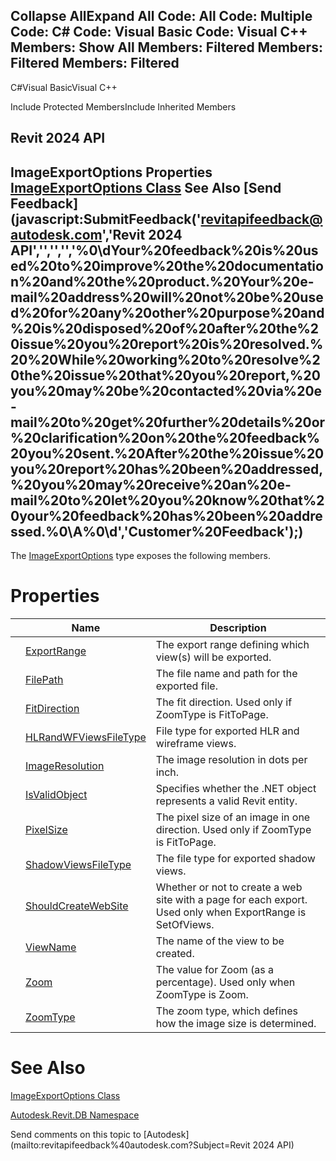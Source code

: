 ﻿

Collapse AllExpand All Code: All Code: Multiple Code: C# Code: Visual Basic Code: Visual C++  Members: Show All Members: Filtered Members: Filtered Members: Filtered   
---  
  
C#Visual BasicVisual C++

Include Protected MembersInclude Inherited Members

Revit 2024 API  
---  
ImageExportOptions Properties  
[ImageExportOptions Class](c2e823a1-6eb0-2bf3-f07b-ed46d8f7b70a.md) See Also [Send Feedback](javascript:SubmitFeedback\('revitapifeedback@autodesk.com','Revit 2024 API','','','','%0\\dYour%20feedback%20is%20used%20to%20improve%20the%20documentation%20and%20the%20product.%20Your%20e-mail%20address%20will%20not%20be%20used%20for%20any%20other%20purpose%20and%20is%20disposed%20of%20after%20the%20issue%20you%20report%20is%20resolved.%20%20While%20working%20to%20resolve%20the%20issue%20that%20you%20report,%20you%20may%20be%20contacted%20via%20e-mail%20to%20get%20further%20details%20or%20clarification%20on%20the%20feedback%20you%20sent.%20After%20the%20issue%20you%20report%20has%20been%20addressed,%20you%20may%20receive%20an%20e-mail%20to%20let%20you%20know%20that%20your%20feedback%20has%20been%20addressed.%0\\A%0\\d','Customer%20Feedback'\);)  
---  
  
The [ImageExportOptions](c2e823a1-6eb0-2bf3-f07b-ed46d8f7b70a.md) type exposes the following members.

# Properties

|  | Name | Description |
| --- | --- | --- |
|  | [ExportRange](10472c5c-13f5-abf1-ee1d-751094b0a7cb.md) | The export range defining which view(s) will be exported. |
|  | [FilePath](f771e862-4b30-98aa-63a7-af382b1d6d72.md) | The file name and path for the exported file. |
|  | [FitDirection](37d97820-8b1e-8987-d210-78f594aa76da.md) | The fit direction. Used only if ZoomType is FitToPage. |
|  | [HLRandWFViewsFileType](43d9d802-42bd-b161-a249-a133be427d28.md) | File type for exported HLR and wireframe views. |
|  | [ImageResolution](4dd2bc52-4ece-d7e8-cb96-c2ebc645fb5d.md) | The image resolution in dots per inch. |
|  | [IsValidObject](795ceab7-beda-8a76-58d5-d1f1fbf3910e.md) | Specifies whether the .NET object represents a valid Revit entity. |
|  | [PixelSize](558f150d-0b11-26cc-0516-19af55eea2a4.md) | The pixel size of an image in one direction. Used only if ZoomType is FitToPage. |
|  | [ShadowViewsFileType](0bc687d3-64d3-0e0e-8095-f51cea1634ee.md) | The file type for exported shadow views. |
|  | [ShouldCreateWebSite](e7f6b59a-2846-8036-8ff6-718e9d83062b.md) | Whether or not to create a web site with a page for each export. Used only when ExportRange is SetOfViews. |
|  | [ViewName](d264fa66-1a71-be0e-e203-ba497bccc61d.md) | The name of the view to be created. |
|  | [Zoom](6ab4f8bb-3abb-8c49-eefd-642e9d57a262.md) | The value for Zoom (as a percentage). Used only when ZoomType is Zoom. |
|  | [ZoomType](a3e468fa-4a19-bb8a-1029-8ab47806975c.md) | The zoom type, which defines how the image size is determined. |
  
# See Also

[ImageExportOptions Class](c2e823a1-6eb0-2bf3-f07b-ed46d8f7b70a.md)

[Autodesk.Revit.DB Namespace](87546ba7-461b-c646-cbb1-2cb8f5bff8b2.md)

Send comments on this topic to [Autodesk](mailto:revitapifeedback%40autodesk.com?Subject=Revit 2024 API)